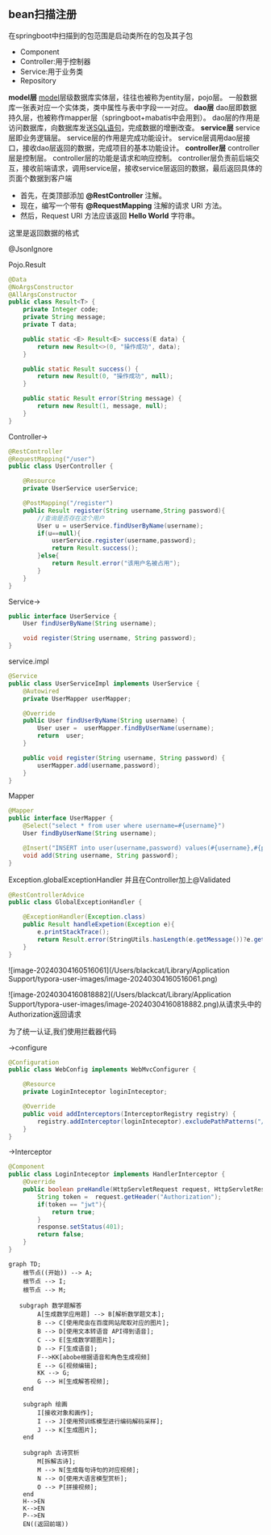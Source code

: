 

## bean扫描注册

在springboot中扫描到的包范围是启动类所在的包及其子包

- Component
- Controller:用于控制器
- Service:用于业务类
- Repository

**model层**
[model](https://so.csdn.net/so/search?q=model&spm=1001.2101.3001.7020)层级数据库实体层，往往也被称为entity层，pojo层。
一般数据库一张表对应一个实体类，类中属性与表中字段一一对应。
**dao层**
dao层即数据持久层，也被称作mapper层（springboot+mabatis中会用到）。
dao层的作用是访问数据库，向数据库发送[SQL语句](https://so.csdn.net/so/search?q=SQL语句&spm=1001.2101.3001.7020)，完成数据的增删改查。
**service层**
service层即业务逻辑层。
service层的作用是完成功能设计。
service层调用dao层接口，接收dao层返回的数据，完成项目的基本功能设计。
**controller层**
controller层是控制层。
controller层的功能是请求和响应控制。
controller层负责前后端交互，接收前端请求，调用service层，接收service层返回的数据，最后返回具体的页面个数据到客户端





- 首先，在类顶部添加 **@RestController** 注解。
- 现在，编写一个带有 **@RequestMapping** 注解的请求 URI 方法。
- 然后，Request URI 方法应该返回 **Hello World** 字符串。



这里是返回数据的格式

@JsonIgnore

Pojo.Result

```java
@Data
@NoArgsConstructor
@AllArgsConstructor
public class Result<T> {
    private Integer code;
    private String message;
    private T data;

    public static <E> Result<E> success(E data) {
        return new Result<>(0, "操作成功", data);
    }

    public static Result success() {
        return new Result(0, "操作成功", null);
    }

    public static Result error(String message) {
        return new Result(1, message, null);
    }
}
```

Controller->

```java
@RestController
@RequestMapping("/user")
public class UserController {

    @Resource
    private UserService userService;

    @PostMapping("/register")
    public Result register(String username,String password){
        //查询是否存在这个用户
        User u = userService.findUserByName(username);
        if(u==null){
            userService.register(username,password);
            return Result.success();
        }else{
            return Result.error("该用户名被占用");
        }
    }
}
```

Service->

```java
public interface UserService {
    User findUserByName(String username);

    void register(String username, String password);
}
```

service.impl

```java
@Service
public class UserServiceImpl implements UserService {
    @Autowired
    private UserMapper userMapper;

    @Override
    public User findUserByName(String username) {
        User user =  userMapper.findByUserName(username);
        return  user;
    }

    public void register(String username, String password) {
        userMapper.add(username,password);
    }
}

```

Mapper

```java
@Mapper
public interface UserMapper {
    @Select("select * from user where username=#{username}")
    User findByUserName(String username);

    @Insert("INSERT into user(username,password) values(#{username},#{password})")
    void add(String username, String password);
}
```

Exception.globalExceptionHandler 并且在Controller加上@Validated

```java 
@RestControllerAdvice
public class GlobalExceptionHandler {

    @ExceptionHandler(Exception.class)
    public Result handleExpetion(Exception e){
        e.printStackTrace();
        return Result.error(StringUtils.hasLength(e.getMessage())?e.getMessage():"操作失败");
    }
}
```

![image-20240304160516061](/Users/blackcat/Library/Application Support/typora-user-images/image-20240304160516061.png)

![image-20240304160818882](/Users/blackcat/Library/Application Support/typora-user-images/image-20240304160818882.png)从请求头中的Authorization返回请求

为了统一认证,我们使用拦截器代码

->configure

```java
@Configuration
public class WebConfig implements WebMvcConfigurer {

    @Resource
    private LoginInteceptor loginInteceptor;

    @Override
    public void addInterceptors(InterceptorRegistry registry) {
        registry.addInterceptor(loginInteceptor).excludePathPatterns("/user/login","user/register");
    }
}

```

->Interceptor

```java
@Component
public class LoginInteceptor implements HandlerInterceptor {
    @Override
    public boolean preHandle(HttpServletRequest request, HttpServletResponse response, Object handler) throws Exception {
        String token =  request.getHeader("Authorization");
        if(token == "jwt"){
            return true;
        }
        response.setStatus(401);
        return false;
    }
}
```


```mermaid
graph TD;
    根节点((开始)) --> A;
    根节点 --> I;
    根节点 --> M;

   subgraph 数学题解答
        A[生成数学应用题] --> B[解析数学题文本];
        B --> C[使用爬虫在百度网站爬取对应的图片];
        B --> D[使用文本转语音 API得到语音];
        C --> E[生成数学题图片];
        D --> F[生成语音];
        F-->KK[abobe根据语音和角色生成视频]
        E --> G[视频编辑];
        KK --> G;
        G --> H[生成解答视频];
    end

    subgraph 绘画
        I[接收对象和画作];
        I --> J[使用预训练模型进行编码解码采样];
        J --> K[生成图片];
    end

    subgraph 古诗赏析
        M[拆解古诗];
        M --> N[生成每句诗句的对应视频];
        N --> O[使用大语言模型赏析];
        O --> P[拼接视频];
    end
    H-->EN
    K-->EN
    P-->EN
    EN((返回前端))
```
